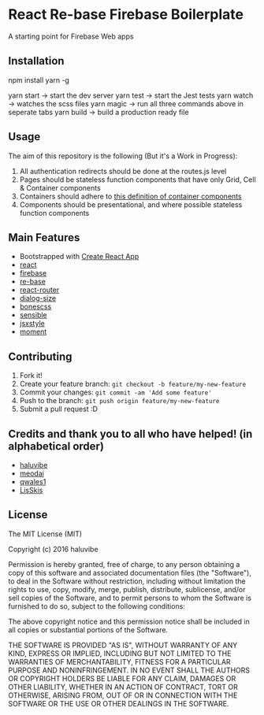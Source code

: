 # React Re-base Firebase Boilerplate

A starting point for Firebase Web apps

## Installation

npm install yarn -g

yarn start -> start the dev server
yarn test -> start the Jest tests
yarn watch -> watches the scss files
yarn magic -> run all three commands above in seperate tabs
yarn build -> build a production ready file

## Usage

The aim of this repository is the following (But it's a Work in Progress):

1) All authentication redirects should be done at the routes.js level
2) Pages should be stateless function components that have only Grid, Cell & Container components
3) Containers should adhere to [this definition of container components](https://medium.com/@dan_abramov/smart-and-dumb-components-7ca2f9a7c7d0#.w8t47qq2a)
4) Components should be presentational, and where possible stateless function components

## Main Features

* Bootstrapped with [Create React App](https://github.com/facebookincubator/create-react-app)
* [react](https://github.com/facebook/react)
* [firebase](https://www.npmjs.com/package/firebase)
* [re-base](https://github.com/tylermcginnis/re-base)
* [react-router](https://github.com/rackt/react-router)
* [dialog-size](https://github.com/meodai/dialog-size)
* [bonescss](https://github.com/meodai/bonescss)
* [sensible](https://github.com/meodai/sensible)
* [jsxstyle](https://github.com/smyte/jsxstyle)
* [moment](https://github.com/moment/moment)

## Contributing

1. Fork it!
2. Create your feature branch: `git checkout -b feature/my-new-feature`
3. Commit your changes: `git commit -am 'Add some feature'`
4. Push to the branch: `git push origin feature/my-new-feature`
5. Submit a pull request :D

## Credits and thank you to all who have helped! (in alphabetical order)

* [haluvibe](https://github.com/haluvibe)
* [meodai](https://github.com/meodai)
* [qwales1](https://github.com/qwales1)
* [LisSkis](https://github.com/LisSkis/)

## License

The MIT License (MIT)

Copyright (c) 2016 haluvibe

Permission is hereby granted, free of charge, to any person obtaining a copy
of this software and associated documentation files (the "Software"), to deal
in the Software without restriction, including without limitation the rights
to use, copy, modify, merge, publish, distribute, sublicense, and/or sell
copies of the Software, and to permit persons to whom the Software is
furnished to do so, subject to the following conditions:

The above copyright notice and this permission notice shall be included in all
copies or substantial portions of the Software.

THE SOFTWARE IS PROVIDED "AS IS", WITHOUT WARRANTY OF ANY KIND, EXPRESS OR
IMPLIED, INCLUDING BUT NOT LIMITED TO THE WARRANTIES OF MERCHANTABILITY,
FITNESS FOR A PARTICULAR PURPOSE AND NONINFRINGEMENT. IN NO EVENT SHALL THE
AUTHORS OR COPYRIGHT HOLDERS BE LIABLE FOR ANY CLAIM, DAMAGES OR OTHER
LIABILITY, WHETHER IN AN ACTION OF CONTRACT, TORT OR OTHERWISE, ARISING FROM,
OUT OF OR IN CONNECTION WITH THE SOFTWARE OR THE USE OR OTHER DEALINGS IN THE
SOFTWARE.
